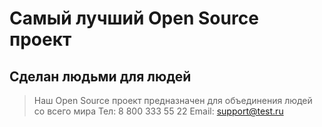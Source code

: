 # Самый лучший Open Source проект

## Сделан людьми для людей

> Наш Open Source проект предназначен для объединения людей со всего мира
Тел: 8 800 333 55 22
Email: support@test.ru
